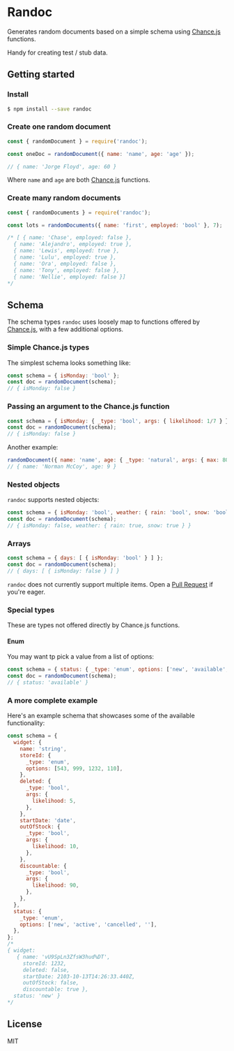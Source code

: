 # Randoc

Generates random documents based on a simple schema using [Chance.js](http://chancejs.com/) functions.

Handy for creating test / stub data.

## Getting started

### Install

```sh
$ npm install --save randoc
```

### Create one random document

```js
const { randomDocument } = require('randoc');

const oneDoc = randomDocument({ name: 'name', age: 'age' });

// { name: 'Jorge Floyd', age: 60 }
```

Where `name` and `age` are both [Chance.js](http://chancejs.com/) functions.

### Create many random documents

```js
const { randomDocuments } = require('randoc');

const lots = randomDocuments({ name: 'first', employed: 'bool' }, 7);

/* [ { name: 'Chase', employed: false },
  { name: 'Alejandro', employed: true },
  { name: 'Lewis', employed: true },
  { name: 'Lulu', employed: true },
  { name: 'Ora', employed: false },
  { name: 'Tony', employed: false },
  { name: 'Nellie', employed: false }]
*/
```

## Schema

The schema types `randoc` uses loosely map to functions offered by [Chance.js](http://chancejs.com/), with a few additional options.

### Simple Chance.js types

The simplest schema looks something like:

```js
const schema = { isMonday: 'bool' };
const doc = randomDocument(schema);
// { isMonday: false }
```

### Passing an argument to the Chance.js function

```js
const schema = { isMonday: { _type: 'bool', args: { likelihood: 1/7 } } };
const doc = randomDocument(schema);
// { isMonday: false }
```

Another example:

```js
randomDocument({ name: 'name', age: { _type: 'natural', args: { max: 80 } } });
// { name: 'Norman McCoy', age: 9 }
```

### Nested objects

`randoc` supports nested objects:

```js
const schema = { isMonday: 'bool', weather: { rain: 'bool', snow: 'bool' } };
const doc = randomDocument(schema);
// { isMonday: false, weather: { rain: true, snow: true } }
```

### Arrays

```js
const schema = { days: [ { isMonday: 'bool' } ] };
const doc = randomDocument(schema);
// { days: [ { isMonday: false } ] }
```

`randoc` does not currently support multiple items. Open a [Pull Request](https://github.com/rouanw/randoc/pulls) if you're eager.

### Special types

These are types not offered directly by Chance.js functions.

#### Enum

You may want tp pick a value from a list of options:

```js
const schema = { status: { _type: 'enum', options: ['new', 'available', 'expired'] } };
const doc = randomDocument(schema);
// { status: 'available' }
```

### A more complete example

Here's an example schema that showcases some of the available functionality:

```js
const schema = {
  widget: {
    name: 'string',
    storeId: {
      _type: 'enum',
      options: [543, 999, 1232, 110],
    },
    deleted: {
      _type: 'bool',
      args: {
        likelihood: 5,
      },
    },
    startDate: 'date',
    outOfStock: {
      _type: 'bool',
      args: {
        likelihood: 10,
      },
    },
    discountable: {
      _type: 'bool',
      args: {
        likelihood: 90,
      },
    },
  },
  status: {
    _type: 'enum',
    options: ['new', 'active', 'cancelled', ''],
  },
};
/*
{ widget:
   { name: 'vU9SpLn3ZfsW3hud%DT',
     storeId: 1232,
     deleted: false,
     startDate: 2103-10-13T14:26:33.440Z,
     outOfStock: false,
     discountable: true },
  status: 'new' }
*/
```

## License
MIT
